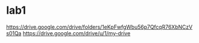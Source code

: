 # lab1
https://drive.google.com/drive/folders/1eKpFwfgWbu56p7QfcqR76XbNCzVs01Qa
https://drive.google.com/drive/u/1/my-drive
